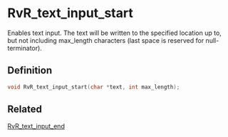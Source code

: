 # RvR_text_input_start

Enables text input. The text will be written to the specified location up to, but not including max_length characters (last space is reserved for null-terminator).

## Definition

```c
void RvR_text_input_start(char *text, int max_length);
```

## Related

[RvR_text_input_end](/rvr/rvr/text_input_end)
